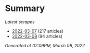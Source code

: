 # Summary
*Latest scrapes*
* [2022-03-07](https://github.com/nuuuwan/news_lk/blob/data/news_lk.2022-03-07.json) (217 articles)
* [2022-03-08](https://github.com/nuuuwan/news_lk/blob/data/news_lk.2022-03-08.json) (94 articles)

*Generated at 02:09PM, March 08, 2022*